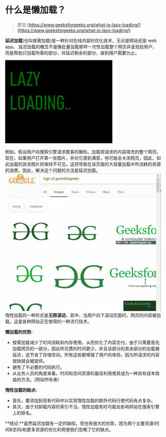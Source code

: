 # 什么是懒加载？

> 原文:[https://www.geeksforgeeks.org/what-is-lazy-loading/](https://www.geeksforgeeks.org/what-is-lazy-loading/)

**延迟加载**(也叫按需加载)是一种针对在线内容的优化技术，无论是网站还是 web app。
延迟加载的概念不是像批量加载那样一次性加载整个网页并呈现给用户，而是帮助只加载所需的部分，并延迟剩余的部分，直到用户需要为止。

![](img/a48c26a568c42b506a3a74f6239e4c4b.png)

例如，假设用户向搜索引擎请求极客的徽标。加载用请求的内容填充的整个网页。现在，如果用户打开第一张图片，并对它感到满意，他可能会关闭网页，因此，如此加载的其余图片将保持不可见。这将导致在该页面的大容量加载中所消耗的资源的浪费。因此，解决这个问题的方法是延迟加载。
![](img/e15e027f2ec37f96e2b5cc5da87cf9af.png)
惰性加载的一种形式是**无限滚动**，其中，当用户向下滚动页面时，网页的内容被加载。这是各种网站正在使用的一种流行技术。

**懒加载的优势:**

*   按需加载减少了时间消耗和内存使用，从而优化了内容交付。由于只需要首先加载网页的一部分，因此所花费的时间更少，并且该部分的其余部分的加载被延迟，这节省了存储空间。所有这些都增强了用户的体验，因为所请求的内容很快就会被提供。
*   避免了不必要的代码执行。
*   从业务人员的角度来看，时间和空间资源的最佳利用使其成为一种具有成本效益的方法。(网站所有者)

**惰性加载的缺点:**

*   首先，要添加到现有代码中以实现惰性加载的额外代码行使代码有点复杂。
*   其次，由于对卸载内容的索引不当，惰性加载有时可能会影响网站在搜索引擎上的排名。

**结论:**虽然延迟加载有一定的缺陷，但也有很大的优势，因为两个主要资源(时间&空间)和更多资源的优化利用使我们忽略了它的缺点。